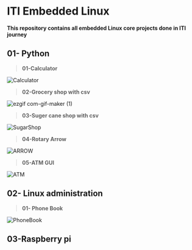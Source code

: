  # ITI Embedded Linux
 
 **This repository contains all embedded Linux core projects done in ITI journey**
 
## **01- Python**
 
 > **01-Calculator** 
  
![Calculator](https://user-images.githubusercontent.com/115734048/211109895-4c105c41-5414-477a-9f1b-0946eec6f4fc.gif)


 > **02-Grocery shop with csv** 
   
![ezgif com-gif-maker (1)](https://user-images.githubusercontent.com/115734048/213896971-1a3e2405-46c1-4b3c-b23e-28c603a58a2a.gif)
   

 > **03-Suger cane shop with csv** 

![SugarShop](https://user-images.githubusercontent.com/115734048/213588099-c50ac11b-223b-4e73-89e7-82e6373aeeb1.gif)


 > **04-Rotary Arrow**
 
 ![ARROW](https://user-images.githubusercontent.com/115734048/215369204-b77c3c13-100d-4869-a5d9-151f471c6bbe.gif)


 > **05-ATM GUI** 
 
 ![ATM](https://user-images.githubusercontent.com/115734048/215300188-5e6359ba-07e6-45a5-823c-2ee7cb38ec7c.gif)
 
 
 ## **02- Linux administration** 
 
> **01- Phone Book** 
 
 ![PhoneBook](https://user-images.githubusercontent.com/115734048/215368447-4482418c-3d43-4612-9ea8-b876123630e4.gif)

 
 ## **03-Raspberry pi**
